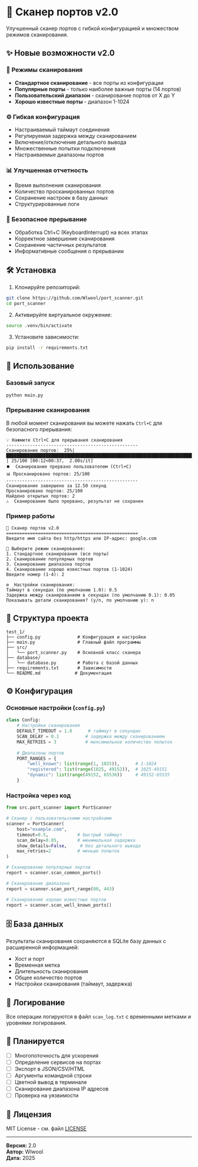 # 🚀 Сканер портов v2.0

Улучшенный сканер портов с гибкой конфигурацией и множеством режимов сканирования.

## ✨ Новые возможности v2.0

### 🎯 **Режимы сканирования**
- **Стандартное сканирование** - все порты из конфигурации
- **Популярные порты** - только наиболее важные порты (14 портов)
- **Пользовательский диапазон** - сканирование портов от X до Y
- **Хорошо известные порты** - диапазон 1-1024

### ⚙️ **Гибкая конфигурация**
- Настраиваемый таймаут соединения
- Регулируемая задержка между сканированием
- Включение/отключение детального вывода
- Множественные попытки подключения
- Настраиваемые диапазоны портов

### 📊 **Улучшенная отчетность**
- Время выполнения сканирования
- Количество просканированных портов
- Сохранение настроек в базу данных
- Структурированные логи

### 🛑 **Безопасное прерывание**
- Обработка Ctrl+C (KeyboardInterrupt) на всех этапах
- Корректное завершение сканирования
- Сохранение частичных результатов
- Информативные сообщения о прерывании

## 🛠️ Установка

1. Клонируйте репозиторий:
```bash
git clone https://github.com/Wlwool/port_scanner.git
cd port_scanner
```

2. Активируйте виртуальное окружение:
```bash
source .venv/bin/activate
```

3. Установите зависимости:
```bash
pip install -r requirements.txt
```

## 🚀 Использование

### Базовый запуск
```bash
python main.py
```

### Прерывание сканирования
В любой момент сканирования вы можете нажать `Ctrl+C` для безопасного прерывания:

```
💡 Нажмите Ctrl+C для прерывания сканирования
--------------------------------------------------
Сканирование портов:  25%|███████████████████████████████████████████████████████████████████████████████████████████████████████████████████████████████████████████████████████████▏   | 25/100 [00:12<00:37,  2.00s/it]
⏹️  Сканирование прервано пользователем (Ctrl+C)
📊 Просканировано портов: 25/100
--------------------------------------------------
Сканирование завершено за 12.50 секунд
Просканировано портов: 25/100
Найдено открытых портов: 2
⚠️  Сканирование было прервано, результат не сохранен
```

### Пример работы
```
🚀 Сканер портов v2.0
==================================================
Введите имя сайта без http/https или IP-адрес: google.com

🎯 Выберите режим сканирования:
1. Стандартное сканирование (все порты)
2. Сканирование популярных портов
3. Сканирование диапазона портов
4. Сканирование хорошо известных портов (1-1024)
Введите номер (1-4): 2

⚙️  Настройки сканирования:
Таймаут в секундах (по умолчанию 1.0): 0.5
Задержка между сканированием в секундах (по умолчанию 0.1): 0.05
Показывать детали сканирования? (y/n, по умолчанию y): n
```

## 📁 Структура проекта

```
test_1/
├── config.py              # Конфигурация и настройки
├── main.py                # Главный файл программы
├── src/
│   └── port_scanner.py    # Основной класс сканера
├── database/
│   └── database.py        # Работа с базой данных
├── requirements.txt       # Зависимости
└── README.md             # Документация
```

## ⚙️ Конфигурация

### Основные настройки (`config.py`)

```python
class Config:
    # Настройки сканирования
    DEFAULT_TIMEOUT = 1.0      # таймаут в секундах
    SCAN_DELAY = 0.1          # задержка между сканированием
    MAX_RETRIES = 3           # максимальное количество попыток
    
    # Диапазоны портов
    PORT_RANGES = {
        "well_known": list(range(1, 1025)),      # 1-1024
        "registered": list(range(1025, 49152)),  # 1025-49151
        "dynamic": list(range(49152, 65536))     # 49152-65535
    }
```

### Настройка через код

```python
from src.port_scanner import PortScanner

# Сканер с пользовательскими настройками
scanner = PortScanner(
    host="example.com",
    timeout=0.5,           # быстрый таймаут
    scan_delay=0.05,       # минимальная задержка
    show_details=False,     # без детального вывода
    max_retries=2          # меньше попыток
)

# Сканирование популярных портов
report = scanner.scan_common_ports()

# Сканирование диапазона
report = scanner.scan_port_range(80, 443)

# Сканирование хорошо известных портов
report = scanner.scan_well_known_ports()
```

## 🗄️ База данных

Результаты сканирования сохраняются в SQLite базу данных с расширенной информацией:

- Хост и порт
- Временная метка
- Длительность сканирования
- Общее количество портов
- Настройки сканирования (таймаут, задержка)

## 📝 Логирование

Все операции логируются в файл `scan_log.txt` с временными метками и уровнями логирования.

## 🔧 Планируется

- [ ] Многопоточность для ускорения
- [ ] Определение сервисов на портах
- [ ] Экспорт в JSON/CSV/HTML
- [ ] Аргументы командной строки
- [ ] Цветной вывод в терминале
- [ ] Сканирование диапазона IP адресов
- [ ] Проверка на уязвимости

## 📄 Лицензия

MIT License - см. файл [LICENSE](LICENSE)

---

**Версия:** 2.0  
**Автор:** Wlwool  
**Дата:** 2025
